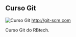 Curso Git
---------
![Curso Git](https://1.bp.blogspot.com/-s-DCSmNe65M/UQkiU6f5bnI/AAAAAAAACEM/1d8PPO5oU1w/s1600/Git_icon.svg.png)
http://git-scm.com


Curso Git do RBtech.
